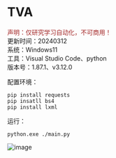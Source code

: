 # TVA
<font color='#A52A2A'>声明：仅研究学习自动化，不可商用！</font>  
更新时间：20240312  
系统：Windows11  
工具：Visual Studio Code、python  
版本号：1.87.1、v3.12.0  

配置环境：
```
pip install requests
pip insatll bs4
pip install lxml
```

运行：
```
python.exe ./main.py
```
![image](https://github.com/MrBaize/TVA/assets/41193777/868c8d43-e0dc-4339-a1cc-4e72335e7237)

